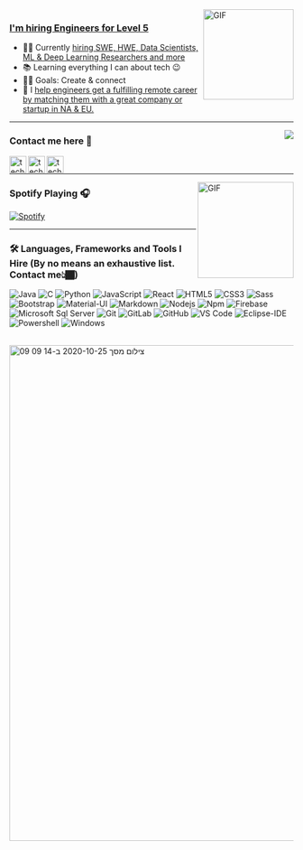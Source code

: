 <h1 align="center" style="display:none;"></h1>



<img align="right" alt="GIF" height="160px" src="https://media.giphy.com/media/du3J3cXyzhj75IOgvA/giphy.gif" />


### [I'm hiring Engineers for Level 5][jobs]

- 👨‍💻 Currently [hiring SWE, HWE, Data Scientists, ML & Deep Learning Researchers and more][website]
- 📚 Learning everything I can about tech 😉
- 💪🏼 Goals: Create & connect
- 🚀 I [help engineers get a fulfilling remote career by matching them with a great company or startup in NA & EU.][website]

---

<img align="right" src="http://estruyf-github.azurewebsites.net/api/VisitorHit?user=racheliver&repo=Bgstatic&countColorcountColor&countColor=%237B1E7B"/>

### Contact me here 📝

[<img align="left" alt="techiee.com" height="30px" src="https://img.icons8.com/ios-glyphs/344/google-calendar.png" />][callme]
[<img align="left" alt="techieesf | LinkedIn" height="30px" src="https://img.icons8.com/ios-glyphs/30/000000/linkedin.png"/>][linkedin]
[<img align="left" alt="techieesf | Spotify" height="30px" src="https://img.icons8.com/ios-glyphs/30/000000/spotify.png" />][Spotify]

<br />

---
<img align="right" alt="GIF" height="170px" src="https://media.giphy.com/media/J5B1Y8QZnzXXbLQIBu/giphy.gif" />

### Spotify Playing 🎧

[![Spotify](https://novatorem.bgstatic.vercel.app/api/spotify)](https://open.spotify.com/user/21omiefbshej3wa2tk6srbksq)

---

### 🛠 Languages, Frameworks and Tools I Hire (By no means an exhaustive list. Contact me👆🏾)  

![Java](http://img.shields.io/badge/-Java-5B4638?style=flat-square&logo=java&logoColor=ffffff)
![C](http://img.shields.io/badge/-C-A8B9CC?style=flat-square&logo=c&logoColor=ffffff)
![Python](http://img.shields.io/badge/-Python-3776AB?style=flat-square&logo=python&logoColor=ffffff)
![JavaScript](https://img.shields.io/badge/-JavaScript-%23F7DF1C?style=flat-square&logo=javascript&logoColor=000000&labelColor=%23F7DF1C&color=%23FFCE5A)
![React](https://img.shields.io/badge/-React-61DAFB?style=flat-square&logo=react&logoColor=ffffff)
![HTML5](https://img.shields.io/badge/-HTML5-%23E44D27?style=flat-square&logo=html5&logoColor=ffffff)
![CSS3](https://img.shields.io/badge/-CSS3-%231572B6?style=flat-square&logo=css3)
![Sass](https://img.shields.io/badge/-Sass-%23CC6699?style=flat-square&logo=sass&logoColor=ffffff)
![Bootstrap](https://img.shields.io/badge/-Bootstrap-563D7C?style=flat-square&logo=Bootstrap)
![Material-UI](https://img.shields.io/badge/-Material%E2%80%93UI-0081CB?style=flat-square&logo=material-ui)
![Markdown](https://img.shields.io/badge/-Markdown-000000?style=flat-square&logo=markdown)
![Nodejs](https://img.shields.io/badge/-Nodejs-339933?style=flat-square&logo=Node.js&logoColor=ffffff)
![Npm](https://img.shields.io/badge/-npm-CB3837?style=flat-square&logo=npm)
![Firebase](https://img.shields.io/badge/-Firebase-FFCA28?style=flat-square&logo=firebase&logoColor=ffffff)
![Microsoft Sql Server](https://img.shields.io/badge/-Sql%20Server-CC2927?style=flat-square&logo=microsoft-sql-server&logoColor=ffffff)
![Git](https://img.shields.io/badge/-Git-%23F05032?style=flat-square&logo=git&logoColor=%23ffffff)
![GitLab](https://img.shields.io/badge/-GitLab-FCA121?style=flat-square&logo=gitlab)
![GitHub](https://img.shields.io/badge/-GitHub-181717?style=flat-square&logo=github)
![VS Code](http://img.shields.io/badge/-VS%20Code-007ACC?style=flat-square&logo=visual-studio-code&logoColor=ffffff)
![Eclipse-IDE](http://img.shields.io/badge/-Eclipse-2C2255?style=flat-square&logo=eclipse&logoColor=ffffff)
![Powershell](http://img.shields.io/badge/-Powershell-5391FE?style=flat-square&logo=powershell&logoColor=ffffff)
![Windows](http://img.shields.io/badge/-Windows-0078D6?style=flat-square&logo=windows&logoColor=ffffff)

<br/>


<img width="878" alt="צילום מסך 2020-10-25 ב-14 09 09" src="https://user-images.githubusercontent.com/38000606/97106909-02710480-16cd-11eb-9ad6-f5d64e03eb5a.png">



[website]: https://airtable.com/shreRKkCtPc8tHAGL/tblDl9UMXWoHFfhAU
[jobs]: https://grnh.se/4e8b24df4us
[linkedin]: https://www.linkedin.com/in/techtalentx/
[callme]: https://calendly.com/techtalentx/call
[Spotify]: https://open.spotify.com/user/21omiefbshej3wa2tk6srbksq



